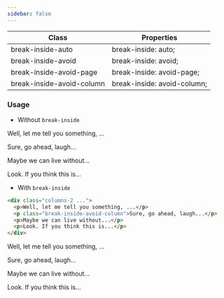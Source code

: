 ```yaml
---
sidebar: false
---
```


| Class                     | Properties                  |
| ------------------------- | --------------------------- |
| break-inside-auto         | break-inside: auto;         |
| break-inside-avoid        | break-inside: avoid;        |
| break-inside-avoid-page   | break-inside: avoid-page;   |
| break-inside-avoid-column | break-inside: avoid-column; |

### Usage

- Without `break-inside`

<div class="columns-2 border-solid border border-slate-500 p-2">
  <p>Well, let me tell you something, ...</p>
  <p>Sure, go ahead, laugh...</p>
  <p>Maybe we can live without...</p>
  <p>Look. If you think this is...</p>
</div>

- With `break-inside`

```html
<div class="columns-2 ...">
  <p>Well, let me tell you something, ...</p>
  <p class="break-inside-avoid-column">Sure, go ahead, laugh...</p>
  <p>Maybe we can live without...</p>
  <p>Look. If you think this is...</p>
</div>
```

<div class="columns-2 border-solid border border-slate-500 p-2">
  <p>Well, let me tell you something, ...</p>
  <p class="break-inside-avoid">Sure, go ahead, laugh...</p>
  <p>Maybe we can live without...</p>
  <p>Look. If you think this is...</p>
</div>
